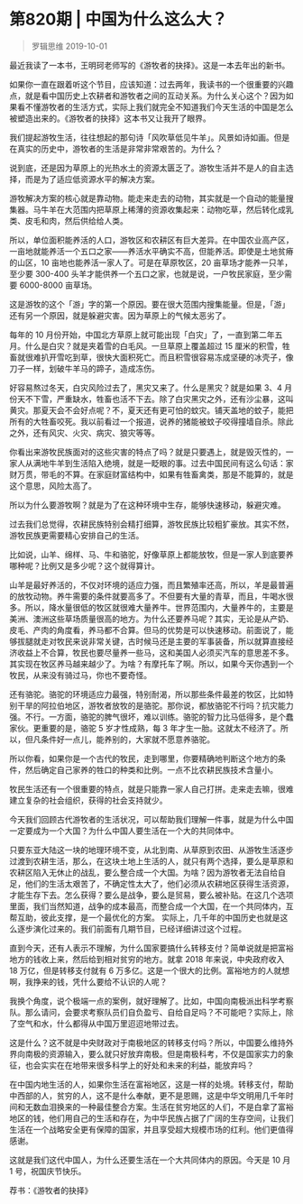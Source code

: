 # 第820期 | 中国为什么这么大？
> 罗辑思维
2019-10-01

最近我读了一本书，王明珂老师写的《游牧者的抉择》。这是一本去年出的新书。

如果你一直在跟着听这个节目，应该知道：过去两年，我读书的一个很重要的兴趣点，就是看中国历史上农耕者和游牧者之间的互动关系。为什么关心这个？因为如果看不懂游牧者的生活方式，实际上我们就完全不知道我们今天生活的中国是怎么被塑造出来的。《游牧者的抉择》这本书又让我开了眼界。

我们提起游牧生活，往往想起的那句诗「风吹草低见牛羊」。风景如诗如画。但是在真实的历史中，游牧者的生活是非常非常艰苦的。为什么？

说到底，还是因为草原上的光热水土的资源太匮乏了。游牧生活并不是人的自主选择，而是为了适应低资源水平的解决方案。

游牧解决方案的核心就是靠动物。能走来走去的动物，其实就是一个自动的能量搜集器。马牛羊在大范围内把草原上稀薄的资源收集起来：动物吃草，然后转化成乳类、皮毛和肉，然后供给给人类。

所以，单位面积能养活的人口，游牧区和农耕区有巨大差异。在中国农业高产区，一亩地就能养活一个五口之家——养活水平确实不高，但能养活。即使是土地贫瘠的山区，10 亩地也能养活一家人了。可是在草原牧区，20 亩草场才能养一只羊，至少要 300-400 头羊才能供养一个五口之家，也就是说，一户牧民家庭，至少需要 6000-8000 亩草场。

这是游牧的这个「游」字的第一个原因。要在很大范围内搜集能量。但是，「游」还有另一个原因，就是躲避灾害。因为草原上的气候太恶劣了。

每年的 10 月份开始，中国北方草原上就可能出现「白灾」了，一直到第二年五月。什么是白灾？就是夹着雪的白毛风。一旦草原上覆盖超过 15 厘米的积雪，牲畜就很难扒开雪吃到草，很快大面积死亡。而且积雪很容易冻成坚硬的冰壳子，像刀子一样，划破牛羊马的蹄子，造成冻伤。

好容易熬过冬天，白灾风险过去了，黑灾又来了。什么是黑灾？就是如果 3、4 月份天不下雪，严重缺水，牲畜也活不下去。除了白灾黑灾之外，还有沙尘暴，这叫黄灾。那夏天会不会好点呢？不，夏天还有更可怕的蚊灾。铺天盖地的蚊子，能把所有的大牲畜咬死。我以前看过一个报道，说养的猪能被蚊子咬得撞墙自杀。除此之外，还有风灾、火灾、病灾、狼灾等等。

你看出来游牧民族面对的这些灾害的特点了吗？就是只要遇上，就是毁灭性的，一家人从满地牛羊到生活陷入绝境，就是一眨眼的事。过去中国民间有这么句话：家财万贯，带毛的不算。在家庭财富结构中，如果有牲畜禽类，那是不能算的，就是这个意思，风险太高了。

所以为什么要游牧啊？就是为了在这种环境中生存，能够快速移动，躲避灾难。

过去我们总觉得，农耕民族特别会精打细算，游牧民族比较粗犷豪放。其实不然，游牧民族更需要精心安排自己的生活。

比如说，山羊、绵样、马、牛和骆驼，好像草原上都能放牧，但是一家人到底要养哪种呢？比例又是多少呢？这个就得算计。

山羊是最好养活的，不仅对环境的适应力强，而且繁殖率还高，所以，羊是最普遍的放牧动物。养牛需要的条件就要高多了。不但要有大量的青草，而且，牛喝水很多。所以，降水量很低的牧区就很难大量养牛。世界范围内，大量养牛的，主要是美洲、澳洲这些草场质量很高的地方。为什么还要养马呢？其实，无论是从产奶、皮毛、产肉的角度看，养马都不合算。但马的优势是可以快速移动。前面说了，能够拔腿就走对牧民来说非常关键，古时候马还是主要的军事装备，所以就算直接经济收益上不合算，牧民也要尽量养一些马，这和美国人必须买汽车的意思差不多。其实现在牧区养马越来越少了。为啥？有摩托车了啊。所以，如果今天你遇到一个牧民，从来没有骑过马，你也不要奇怪。

还有骆驼。骆驼的环境适应力最强，特别耐渴，所以那些条件最差的牧区，比如特别干旱的阿拉伯地区，游牧者放牧的是骆驼。那你说，都放骆驼不行吗？抗灾能力强。不行。一方面，骆驼的脾气很坏，难以训练。骆驼的智力比马低得多，是个蠢家伙。更重要的是，骆驼 5 岁才性成熟，每 3 年才生一胎。这就太不经济了。所以，但凡条件好一点儿，能养别的，大家就不愿意养骆驼。

所以你看，如果你是一个古代的牧民，走到哪里，你要精确地判断这个地方的条件，然后确定自己家养的牲口的种类和比例。一点不比农耕民族技术含量小。

牧民生活还有一个很重要的特点，就是只能靠一家人自己打拼。走来走去嘛，很难建立复杂的社会组织，获得的社会支持就少。

今天我们回顾古代游牧者的生活状况，可以帮助我们理解一件事，就是为什么中国一定要成为一个大国？为什么中国人要生活在一个大的共同体中。

只要东亚大陆这一块的地理环境不变，从北到南、从草原到农田、从游牧生活逐步过渡到农耕生活，那么，在这块土地上生活的人，就只有两个选择，要么是草原和农耕区陷入无休止的战乱，要么整合成一个大国。为啥？因为游牧者无法自给自足，他们的生活太艰苦了，不确定性太大了，他们必须从农耕地区获得生活资源，才能生存下去。怎么获得？要么是战争，要么是贸易，要么被补贴。在这几个选项里面，我们当然知道，战争的成本最高，而整合成一个大国，在一个共同体内，互帮互助，彼此支撑，是一个最优化的方案。
实际上，几千年的中国历史也就是这么逐步演化过来的。我们前面有几期节目，已经详细讲过这个过程。

直到今天，还有人表示不理解，为什么国家要搞什么转移支付？简单说就是把富裕地方的钱收上来，然后给到相对贫穷的地方。就拿 2018 年来说，中央政府收入 18 万亿，但是转移支付就有 6 万多亿。这是一个很大的比例。富裕地方的人就想啊，我挣来的钱，凭什么要给不认识的人呢？

我换个角度，说个极端一点的案例，就好理解了。比如，中国向南极派出科学考察队。那么请问，会要求考察队员们自负盈亏、自给自足吗？不可能吧？实际上，除了空气和水，什么都得从中国万里迢迢地带过去。

这是什么？这不就是中央财政对于南极地区的转移支付吗？所以，中国要么维持外界向南极的资源输入，要么就只好放弃南极。但是南极科考，不仅是国家实力的象征，也会实实在在地带来很多科学上的好处和未来的利益，能放弃吗？

在中国内地生活的人，如果你生活在富裕地区，这是一样的处境。转移支付，帮助中西部的人，贫穷的人，这不是什么奉献，更不是恩赐，这是中华文明用几千年时间和无数血泪换来的一种最佳整合方案。生活在贫穷地区的人们，不是白拿了富裕地区的钱，他们用自己的生活和存在，为中华民族占据了广阔的生存空间，让我们生活在一个战略安全更有保障的国家，并且享受超大规模市场的红利。他们更值得感谢。

这就是我们这代中国人，为什么还要生活在一个大共同体内的原因。今天是 10 月 1 号，祝国庆节快乐。

荐书：《游牧者的抉择》
